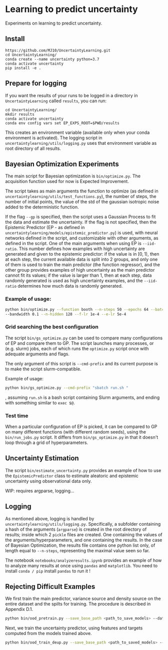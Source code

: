 # Learning to predict uncertainty

Experiments on learning to predict uncertainty.

## Install

```
https://github.com/MJ10/UncertaintyLearning.git
cd UncertaintyLearning/
conda create --name uncertainty python=3.7
conda activate uncertainty
pip install -e .
```

## Prepare for logging

If you want the results of your runs to be logged in a directory in `UncertaintyLearning` called `results`, you can run:
```
cd UncertaintyLearning/
mkdir results
conda activate uncertainty
conda env config vars set EP_EXPS_ROOT=$PWD/results
```

This creates an environment variable (available only when your conda environment is activated). The logging script in `uncertaintylearning/utils/logging.py` uses that environment
variable as root directory of all results.

## Bayesian Optimization Experiments
The main script for Bayesian optimization is `bin/optimize.py`. The acquisition function used for now is Expected Improvement.

The script takes as main arguments the function to optimize (as defined in `uncertaintylearning/utils/test_functions.py`), 
the number of steps, the number of initial points, the value of the std of the gaussian isotropic noise added to the 
deterministic function. 

If the flag `--gp` is specified, then the script uses a Gaussian Process to fit the data and estimate
the uncertainty. If the flag is not specified, then the Epistemic Predictor (EP - as defined in `uncertaintylearning/models/epistemic_predictor.py`)
is used, with neural networks defined in the script, and customizable with other arguments, as defined in the script. 
One of the main arguments when using EP is `--iid-ratio`. This number defines how examples with high uncertainty are generated and
given to the epistemic predictor: if the value is in $[0, 1)$, then at each step, the current available data is split into 2 groups, and only one of them
is used to train the main predictor (the function regressor), and the other group provides examples of high uncertainty as the main predictor cannot fit 
its values; if the value is larger than $1$, then at each step, data randomly generated is used as high uncertainty examples, and the `--iid-ratio`
determines how much data is randomly generated.


### Example of usage:
```bash
python bin/optimize.py --function booth --n-steps 50 --epochs 64 --batch-size 16 --iid-ratio 5 --kernel gaussian 
--bandwidth 0.1 --n-hidden 128 --f-lr 1e-4 --e-lr 5e-4
```


### Grid searching the best configuration
The script `bin/gs_optimize.py` can be used to compare many configurations of EP and compare them to GP. The script launches 
many processes, or (e.g. slurm) jobs, each of which runs the `optimize.py` script once with adequate arguments and flags.

The only argument of this script is `--cmd-prefix` and its current purpose is to make the script slurm-compatible.

Example of usage:
```bash
python bin/gs_optimize.py --cmd-prefix "sbatch run.sh "
```
, assuming `run.sh` is a bash script containing Slurm arguments, and ending with something similar to `exec $@`.

### Test time
When a particular configuration of EP is picked, it can be compared to GP on many different functions (with different random seeds),
using the `bin/run_jobs.py` script. It differs from `bin/gs_optimize.py` in that it doesn't loop through a grid of hyperparameters.

## Uncertainty Estimation
The script `bin/estimate_uncertainty.py` provides an example of how to use the `EpistemicPredictor` class to estimate aleatoric and epistemic
uncertainty using observational data only. 

WIP: requires argparse, logging...

## Logging
As mentioned above, logging is handled by `uncertaintylearning/utils/logging.py`. Specifically, a subfolder containing a hash of the arguments (`argparse`) is created
in the root directory of results; inside which 2 `pickle` files are created. One containing the values of the arguments/hyperparameters, and one containing the results.
In the case of Bayesian Optimization, the results file contains one python list only, of length equal to `--n-steps`, representing the maximal value seen so far.

The notebook `notebooks/analyzeresults.ipynb` provides an example of how to analyze many results at once using `pandas` and `matplotlib`. 
You need to install `conda / pip` install `pandas` to run it !

## Rejecting Difficult Examples
We first train the main predictor, variance source and density source on the entire dataset and the spilts for training. The procedure is described in Appendix D.1. 
```bash
python bin/ood_pretrain.py --save_base_path <path_to_save_models> --data_base_path <path_to_store/load_data>
```

Next, we train the uncertainty predictor, using features and targets computed from the models trained above.
```bash
python bin/ood_train_deup.py --save_base_path <path_to_saved_models> --data_base_path <path_to_store/load_data> --features <feature_string>
```
